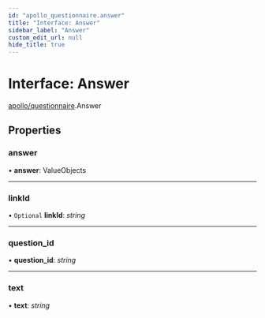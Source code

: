 ```yaml
---
id: "apollo_questionnaire.answer"
title: "Interface: Answer"
sidebar_label: "Answer"
custom_edit_url: null
hide_title: true
---
```


# Interface: Answer

[apollo/questionnaire](../modules/apollo_questionnaire.md).Answer

## Properties

### answer

• **answer**: ValueObjects

___

### linkId

• `Optional` **linkId**: *string*

___

### question\_id

• **question\_id**: *string*

___

### text

• **text**: *string*
